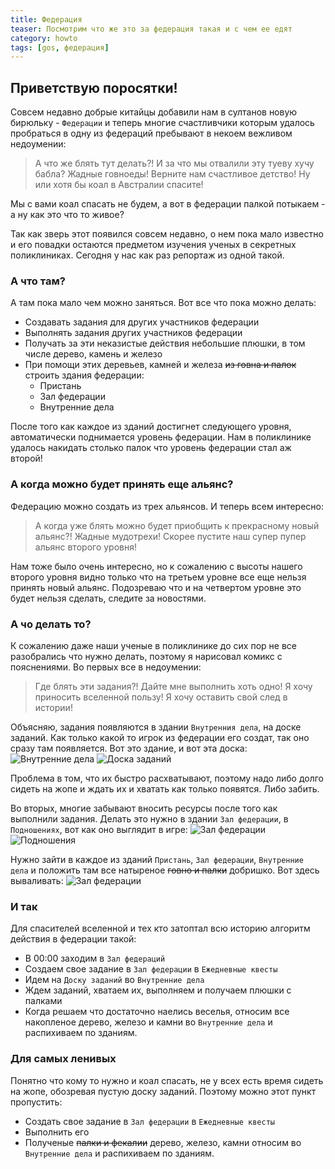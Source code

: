 ```yaml
---
title: Федерация
teaser: Посмотрим что же это за федерация такая и с чем ее едят
category: howto
tags: [gos, федерация]
---
```


## Приветствую поросятки! 

Совсем недавно добрые китайцы добавили нам в султанов новую бирюльку - `Федерации` и теперь многие счастливчики которым удалось пробраться в одну из федераций пребывают в некоем вежливом недоумении:

> А что же блять тут делать?! И за что мы отвалили эту туеву хучу бабла?
> Жадные говноеды! Верните нам счастливое детство!
> Ну или хотя бы коал в Австралии спасите!

Мы с вами коал спасать не будем, а вот в федерации палкой потыкаем - а ну как это что то живое?

Так как зверь этот появился совсем недавно, о нем пока мало известно и его повадки остаются предметом изучения ученых в секретных поликлиниках. Сегодня у нас как раз репортаж из одной такой.

### А что там?

А там пока мало чем можно заняться. Вот все что пока можно делать:

 - Создавать задания для других участников федерации
 - Выполнять задания других участников федерации
 - Получать за эти неказистые действия небольшие плюшки, в том числе дерево, камень и железо
 - При помощи этих деревьев, камней и железа ~~из говна и палок~~ строить здания федерации:
    - Пристань
    - Зал федерации
    - Внутренние дела

После того как каждое из зданий достигнет следующего уровня, автоматически поднимается уровень федерации. Нам в поликлинике удалось накидать столько палок что уровень федерации стал аж второй!

### А когда можно будет принять еще альянс?

Федерацию можно создать из трех альянсов. И теперь всем интересно:

> А когда уже блять можно будет приобщить к прекрасному новый альянс?!
> Жадные мудотрехи! Скорее пустите наш супер пупер альянс второго уровня!

Нам тоже было очень интересно, но к сожалению с высоты нашего второго уровня видно только что на третьем уровне все еще нельзя принять новый альянс. Подозреваю что и на четвертом уровне это будет нельзя сделать, следите за новостями.

### А чо делать то?

К сожалению даже наши ученые в поликлинике до сих пор не все разобрались что нужно делать, поэтому я нарисовал комикс с пояснениями. Во первых все в недоумении:

> Где блять эти задания?! Дайте мне выполнить хоть одно! Я хочу приносить вселенной пользу!
> Я хочу оставить свой след в истории!

Объясняю, задания появляются в здании `Внутренния дела`, на доске заданий. Как только какой то игрок из федерации его создат, так оно сразу там появляется. Вот это здание, и вот эта доска:
![Внутренние дела](https://flicus.github.io/gos/i/5.jpg)
![Доска заданий](https://flicus.github.io/gos/i/6.jpg) 
 
Проблема в том, что их быстро расхватывают, поэтому надо либо долго сидеть на жопе и ждать их и хватать как только появятся. Либо забить.

Во вторых, многие забывают вносить ресурсы после того как выполнили задания. Делать это нужно в здании `Зал федерации`, в `Подношениях`, вот как оно выглядит в игре:
![Зал федерации](https://flicus.github.io/gos/i/4.jpg)
![Подношения](https://flicus.github.io/gos/i/2.jpg)

Нужно зайти в каждое из зданий `Пристань`, `Зал федерации`, `Внутренние дела` и положить там все натыреное ~~говно и палки~~ добришко. Вот здесь вываливать:
![Зал федерации](https://flicus.github.io/gos/i/3.jpg)

### И так

Для спасителей вселенной и тех кто затоптал всю историю алгоритм действия в федерации такой:

 - В 00:00 заходим в `Зал федераций`
 - Создаем свое задание в `Зал федерации` в `Ежедневные квесты`
 - Идем на `Доску заданий` во `Внутренние дела`
 - Ждем заданий, хватаем их, выполняем и получаем плюшки с палками 
 - Когда решаем что достаточно наелись веселья, относим все накопленое дерево, железо и камни во `Внутренние дела` и распихиваем по зданиям.

### Для самых ленивых

Понятно что кому то нужно и коал спасать, не у всех есть время сидеть на жопе, обозревая пустую доску заданий. Поэтому можно этот пункт пропустить:

 - Создать свое задание в `Зал федерации` в `Ежедневные квесты`
 - Выполнить его
 - Полученые ~~палки и фекалии~~ дерево, железо, камни относим во `Внутренние дела` и распихиваем по зданиям.


 